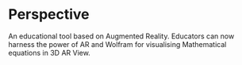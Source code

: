 # Perspective
An educational tool based on Augmented Reality. Educators can now harness the power of AR and Wolfram for visualising Mathematical equations in 3D AR View.
